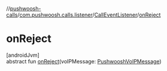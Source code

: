 //[pushwoosh-calls](../../../index.md)/[com.pushwoosh.calls.listener](../index.md)/[CallEventListener](index.md)/[onReject](on-reject.md)

# onReject

[androidJvm]\
abstract fun [onReject](on-reject.md)(voIPMessage: [PushwooshVoIPMessage](../../com.pushwoosh.calls/-pushwoosh-vo-i-p-message/index.md))
